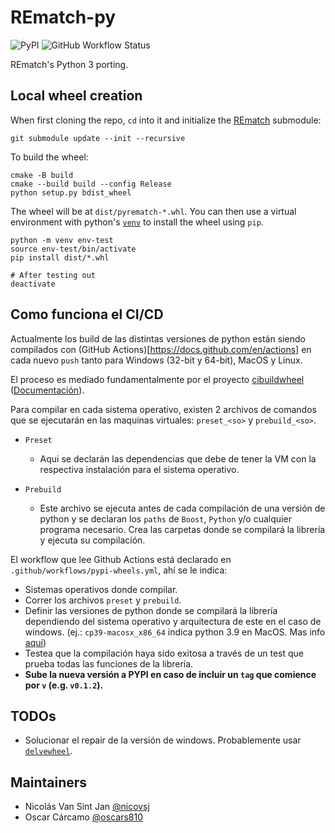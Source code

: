 # REmatch-py
![PyPI](https://img.shields.io/pypi/v/pyrematch?color=blue) ![GitHub Workflow Status](https://img.shields.io/github/workflow/status/REmatchChile/REmatch-py/pypi-wheels?logo=github)

REmatch's Python 3 porting.

## Local wheel creation

When first cloning the repo, `cd` into it and initialize the [REmatch](https://github.com/REmatchChile/REmatch) submodule:
```
git submodule update --init --recursive
```
To build the wheel:
```
cmake -B build
cmake --build build --config Release
python setup.py bdist_wheel
```
The wheel will be at `dist/pyrematch-*.whl`. You can then use a virtual
environment with python's [`venv`](https://docs.python.org/3/library/venv.html)
to install the wheel using `pip`.
```
python -m venv env-test
source env-test/bin/activate
pip install dist/*.whl

# After testing out
deactivate
```


## Como funciona el CI/CD

Actualmente los build de las distintas versiones de python están siendo compilados con (GitHub Actions)[https://docs.github.com/en/actions] en cada nuevo `push` tanto para Windows (32-bit y 64-bit), MacOS y Linux.

El proceso es mediado fundamentalmente por el proyecto [cibuildwheel](https://github.com/joerick/cibuildwheel) ([Documentación](https://cibuildwheel.readthedocs.io/en/stable/)).

Para compilar en cada sistema operativo, existen 2 archivos de comandos que se ejecutarán en las maquinas virtuales: `preset_<so>` y `prebuild_<so>`.

- `Preset`
    - Aqui se declarán las dependencias que debe de tener la VM con la respectiva instalación para el sistema operativo.

- `Prebuild`
    - Este archivo se ejecuta antes de cada compilación de una versión de python y se declaran los `paths` de `Boost`, `Python` y/o cualquier programa necesario. Crea las carpetas donde se compilará la librería y ejecuta su compilación.

El workflow que lee Github Actions está declarado en `.github/workflows/pypi-wheels.yml`, ahí se le indica:
 - Sistemas operativos donde compilar.
 - Correr los archivos `preset` y `prebuild`.
 - Definir las versiones de python donde se compilará la librería dependiendo del sistema operativo y arquitectura de este en el caso de windows. (ej.: `cp39-macosx_x86_64` indica python  3.9 en MacOS. Mas info [aquí](https://cibuildwheel.readthedocs.io/en/latest/options/))
 - Testea que la compilación haya sido exitosa a través de un test que prueba todas las funciones de la librería.
 - **Sube la nueva versión a PYPI en caso de incluir un `tag` que comience por `v` (e.g. `v0.1.2`).**

## TODOs
- Solucionar el repair de la versión de windows. Probablemente usar [`delvewheel`](https://github.com/adang1345/delvewheel).

## Maintainers
- Nicolás Van Sint Jan [@nicovsj](https://github.com/nicovsj)
- Oscar Cárcamo [@oscars810](https://github.com/oscars810)